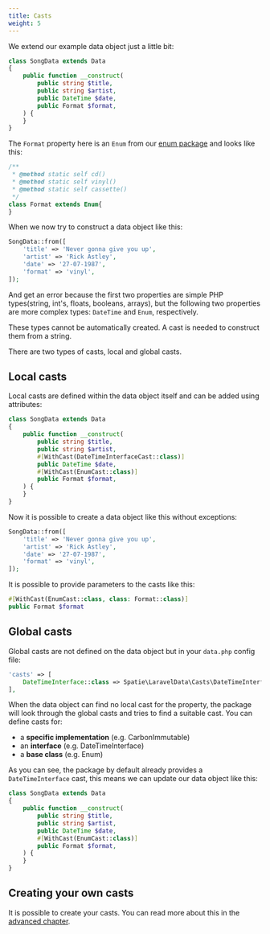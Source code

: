 ```yaml
---
title: Casts
weight: 5
---
```


We extend our example data object just a little bit:

```php
class SongData extends Data
{
    public function __construct(
        public string $title,
        public string $artist,
        public DateTime $date,
        public Format $format,
    ) {
    }
}
```

The `Format` property here is an `Enum` from our [enum package](https://github.com/spatie/enum) and looks like this:

```php
/**
 * @method static self cd()
 * @method static self vinyl()
 * @method static self cassette()
 */
class Format extends Enum{
}
```

When we now try to construct a data object like this:

```php
SongData::from([
    'title' => 'Never gonna give you up',
    'artist' => 'Rick Astley',
    'date' => '27-07-1987',
    'format' => 'vinyl',
]);
```

And get an error because the first two properties are simple PHP types(string, int's, floats, booleans, arrays), but the following two properties are more complex types: `DateTime` and `Enum`, respectively.

These types cannot be automatically created. A cast is needed to construct them from a string.

There are two types of casts, local and global casts.

## Local casts

Local casts are defined within the data object itself and can be added using attributes:

```php
class SongData extends Data
{
    public function __construct(
        public string $title,
        public string $artist,
        #[WithCast(DateTimeInterfaceCast::class)]
        public DateTime $date,
        #[WithCast(EnumCast::class)]
        public Format $format,
    ) {
    }
}
```

Now it is possible to create a data object like this without exceptions:

```php
SongData::from([
    'title' => 'Never gonna give you up',
    'artist' => 'Rick Astley',
    'date' => '27-07-1987',
    'format' => 'vinyl',
]);
```

It is possible to provide parameters to the casts like this:

```php
#[WithCast(EnumCast::class, class: Format::class)]
public Format $format
```

## Global casts

Global casts are not defined on the data object but in your `data.php` config file:

```php
'casts' => [
    DateTimeInterface::class => Spatie\LaravelData\Casts\DateTimeInterfaceCast::class,
],
```

When the data object can find no local cast for the property, the package will look through the global casts and tries to find a suitable cast. You can define casts for:

- a **specific implementation** (e.g. CarbonImmutable)
- an **interface** (e.g. DateTimeInterface)
- a **base class** (e.g. Enum)

As you can see, the package by default already provides a `DateTimeInterface` cast, this means we can update our data object like this:

```php
class SongData extends Data
{
    public function __construct(
        public string $title,
        public string $artist,
        public DateTime $date,
        #[WithCast(EnumCast::class)]
        public Format $format,
    ) {
    }
}
```

## Creating your own casts

It is possible to create your casts. You can read more about this in the [advanced chapter](/docs/laravel-data/v3/advanced-usage/creating-a-cast).
